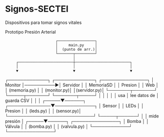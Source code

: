 # Signos-SECTEI
Dispositivos para tomar signos vitales

Prototipo Presión Arterial

                           ┌─────────────────┐
                           │     main.py     │
                           │  (punto de arr.)│
                           └───────┬─────────┘
                                   │
         ┌─────────────────────────┼─────────────────────────┐
         │                         │                         │
         ▼                         ▼                         ▼
 ┌─────────────┐           ┌─────────────┐           ┌───────────────┐
 │  Monitor    │──────────▶│  Servidor  │            │   MemoriaSD  │
 │ Presion     │           │   Web       │           │ (memoria.py)  │
 │ (monitor.py)│           │(servidor.py)│           └───────┬───────┘
 └─────┬───────┘           └───────┬─────┘                   │
       │                           │                         │
       │ usa                       │ lee datos de            │ guarda CSV
       │                           │                         │
 ┌─────▼──────┐     ┌──────────────▼─────────────┐
 │  Sensor    │     │           LEDs             │
 │ Presion    │     │         (leds.py)          │
 │ (sensor.py)│     └────────────────────────────┘
 └─────┬──────┘
       │
       │ mide presión
       │
 ┌─────▼──────┐       ┌───────────────┐
 │   Bomba    │       │   Válvula     │
 │ (bomba.py) │       │  (valvula.py) │
 └────────────┘       └───────────────┘


